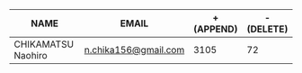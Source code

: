 |        NAME        |        EMAIL         | +(APPEND) | -(DELETE) |
|--------------------|----------------------|-----------|-----------|
| CHIKAMATSU Naohiro | n.chika156@gmail.com |      3105 |        72 |
